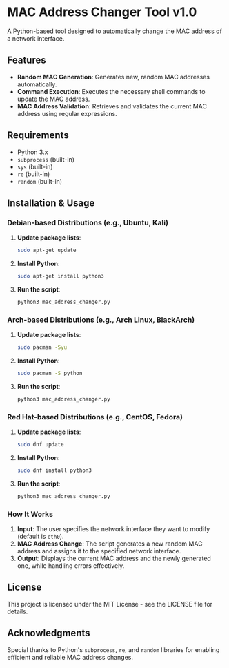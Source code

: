 # MAC Address Changer Tool v1.0

A Python-based tool designed to automatically change the MAC address of a network interface.

## Features

- **Random MAC Generation**: Generates new, random MAC addresses automatically.
- **Command Execution**: Executes the necessary shell commands to update the MAC address.
- **MAC Address Validation**: Retrieves and validates the current MAC address using regular expressions.

## Requirements

- Python 3.x
- `subprocess` (built-in)
- `sys` (built-in)
- `re` (built-in)
- `random` (built-in)

## Installation & Usage

### Debian-based Distributions (e.g., Ubuntu, Kali)

1. **Update package lists**:

    ```bash
    sudo apt-get update
    ```

2. **Install Python**:

    ```bash
    sudo apt-get install python3
    ```

3. **Run the script**:

    ```bash
    python3 mac_address_changer.py
    ```

### Arch-based Distributions (e.g., Arch Linux, BlackArch)

1. **Update package lists**:

    ```bash
    sudo pacman -Syu
    ```

2. **Install Python**:

    ```bash
    sudo pacman -S python
    ```

3. **Run the script**:

    ```bash
    python3 mac_address_changer.py
    ```

### Red Hat-based Distributions (e.g., CentOS, Fedora)

1. **Update package lists**:

    ```bash
    sudo dnf update
    ```

2. **Install Python**:

    ```bash
    sudo dnf install python3
    ```

3. **Run the script**:

    ```bash
    python3 mac_address_changer.py
    ```

### How It Works

1. **Input**: The user specifies the network interface they want to modify (default is `eth0`).
2. **MAC Address Change**: The script generates a new random MAC address and assigns it to the specified network interface.
3. **Output**: Displays the current MAC address and the newly generated one, while handling errors effectively.

## License

This project is licensed under the MIT License - see the LICENSE file for details.

## Acknowledgments

Special thanks to Python's `subprocess`, `re`, and `random` libraries for enabling efficient and reliable MAC address changes.
